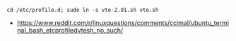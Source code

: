 `cd /etc/profile.d; sudo ln -s vte-2.91.sh vte.sh`

- https://www.reddit.com/r/linuxquestions/comments/ccimal/ubuntu_terminal_bash_etcprofiledvtesh_no_such/
